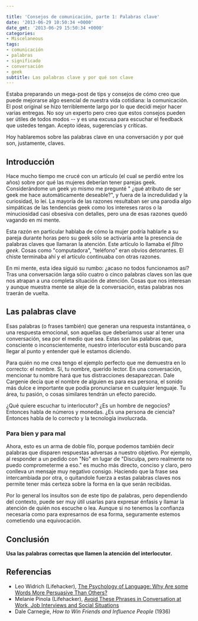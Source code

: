 ```yaml
---

title: 'Consejos de comunicación, parte 1: Palabras clave'
date: '2013-06-29 10:50:34 +0000'
date_gmt: '2013-06-29 15:50:34 +0000'
categories:
- Miscelaneous
tags:
- comunicación
- palabras
- significado
- conversación
- geek
subtitle: Las palabras clave y por qué son clave
---
```


Estaba preparando un mega-post de tips y consejos de cómo creo que puede mejorarse algo esencial de nuestra vida cotidiana: la comunicación. El post original se hizo terriblemente largo por lo que decidí mejor hacer varias entregas. No soy un experto pero creo que estos consejos pueden ser útiles de todos modos -- y es una excusa para escuchar el feedback que ustedes tengan. Acepto ideas, sugerencias y críticas.

Hoy hablaremos sobre las palabras clave en una conversación y por qué son, justamente, claves.

<!--more-->

## Introducción

Hace mucho tiempo me crucé con un artículo (el cual se perdió entre los años) sobre por qué las mujeres deberían tener parejas geek. Considerándome un geek yo mismo me pregunté " ¿qué atributo de ser geek me hace automáticamente deseable?", y fuera de la incredulidad y la curiosidad, lo leí. La mayoría de las razones resultaban ser una parodia algo simpáticas de las tendencias geek como los intereses raros o la minuciosidad casi obsesiva con detalles, pero una de esas razones quedó vagando en mi mente.

Esta razón en particular hablaba de cómo la mujer podría hablarle a su pareja durante horas pero su geek sólo se activaría ante la presencia de palabras claves que llamaran la atención. Este artículo lo llamaba el _filtro geek_. Cosas como "computadora", "teléfono" eran obvios detonantes. El chiste terminaba ahí y el artículo continuaba con otras razones.

En mi mente, esta idea siguió su rumbo:  ¿acaso no todos funcionamos así? Tras una conversación larga sólo cuatro o cinco palabras claves son las que nos atrapan a una completa situación de atención. Cosas que nos interesan y aunque muestra mente se aleje de la conversación, estas palabras nos traerán de vuelta.

## Las palabras clave

Esas palabras (o frases también) que generan una respuesta instantánea, o una respuesta emocional, son aquellas que deberíamos usar al tener una conversación, sea por el medio que sea. Estas son las palabras que, consciente o  inconscientemente, nuestro interlocutor está buscando para llegar al punto y entender qué le estamos diciendo.

Para quién no me crea tengo el ejemplo perfecto que me demuestra en lo correcto: el nombre. Sí, tu nombre, querido lector. En una conversación, mencionar tu nombre hará que tus distracciones desaparezcan. Dale Cargenie decía que el nombre de alguien es para esa persona, el sonido más dulce e importante que podía pronunciarse en cualquier lenguaje. Tu área, tu pasión, o cosas similares tendrán un efecto parecido.

 ¿Qué quiere escuchar tu interlocutor?  ¿Es un hombre de negocios? Entonces habla de números y monedas.  ¿Es una persona de ciencia? Entonces habla de lo correcto y la tecnología involucrada.

### Para bien y para mal

Ahora, esto es un arma de doble filo, porque podemos también decir palabras que disparen respuestas adversas a nuestro objetivo. Por ejemplo, al responder a un pedido con "No" en lugar de "Disculpa, pero realmente no puedo comprometerme a eso." es mucho más directo, conciso y claro, pero conlleva un mensaje muy negativo consigo. Haciendo que la frase sea intercambiada por otra, o quitandole fuerza a estas palabras claves nos permite tener más certeza sobre la forma en la que serán recibidas.

Por lo general los insultos son de este tipo de palabras, pero dependiendo del contexto, puede ser muy útil usarlas para expresar énfasis y llamar la atención de quién nos escuche o lea. Aunque si no tenemos la confianza necesaria como para expresarnos de esa forma, seguramente estemos cometiendo una equivocación.

## Conclusión

**Usa las palabras correctas que llamen la atención del interlocutor.**

## Referencias

- Leo Widrich (Lifehacker), [The Psychology of Language: Why Are some Words More Persuasive Than Others?](http://lifehacker.com/5993267/the-psychology-of-language-why-are-some-words-more-persuasive-than-others)
- Melanie Pinola (Lifehacker), [Avoid These Phrases in Conversation at Work, Job Interviews and Social Situations](http://lifehacker.com/5864105/avoid-these-phrases-in-conversation-at-work-job-interviews-and-social-situations)
- Dale Carnegie, _How to Win Friends and Influence People_ (1936)
